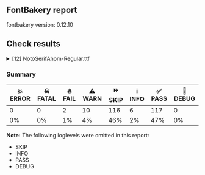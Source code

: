 ## FontBakery report

fontbakery version: 0.12.10





## Check results



<details><summary>[12] NotoSerifAhom-Regular.ttf</summary>
<div>
<details>
    <summary>🔥 <b>FAIL</b> Check for presence of an ARTICLE.en_us.html file <a href="https://fontbakery.readthedocs.io/en/stable/fontbakery/checks/googlefonts.description.html#"></a></summary>
    <div>







* 🔥 **FAIL** <p>This is a Noto font but it lacks an ARTICLE.en_us.html file.</p>
 [code: missing-article]



* 🔥 **FAIL** <p>This is a Noto font but it lacks a DESCRIPTION.en_us.html file.</p>
 [code: missing-description]



</div>
</details>

<details>
    <summary>🔥 <b>FAIL</b> Check that texts shape as per expectation <a href="https://fontbakery.readthedocs.io/en/stable/fontbakery/checks/shaping.html#"></a></summary>
    <div>







* 🔥 **FAIL** <p>qa/shaping_tests/ahom.json: Expected and actual shaping not matching</p>
<ul>
<li>
<p>Shaping did not match: 𑜃𑜢𑜤 (notofonts/noto-fonts#1372)</p>
<pre><code>Expected: na_ahom=0+879|iSign_ahom=0@-231,0+0|uSign_ahom=0@-234,0+0
Got     : na_ahom=0+879|iSign_ahom=0@-431,200+0|uSign_ahom=0@-234,0+0
                                      ^
</code></pre>
<p>Got: <svg style="height:100px;margin:10px;" xmlns="http://www.w3.org/2000/svg" viewBox="0 -675 879 1843" transform="matrix(1 0 0 -1 0 0)"> <defs> <path id="g9" d="M481.0,-24.0Q462.0,-24.0 450.0,-18.0Q438.0,-12.0 438.0,1.0L438.0,156.0L261.0,44.0Q247.0,35.0 225.0,22.5Q203.0,10.0 182.0,0.0Q161.0,-10.0 148.0,-10.0Q132.0,-10.0 126.0,-2.0Q120.0,6.0 120.0,19.0L120.0,525.0Q120.0,539.0 135.0,544.5Q150.0,550.0 166.0,550.0Q184.0,550.0 197.0,544.0Q210.0,538.0 210.0,525.0L210.0,425.0Q248.0,457.0 293.5,488.0Q339.0,519.0 382.0,539.5Q425.0,560.0 456.0,560.0Q503.0,560.0 525.5,537.0Q548.0,514.0 548.0,476.0Q548.0,435.0 530.5,417.0Q513.0,399.0 487.0,399.0Q462.0,399.0 450.5,411.0Q439.0,423.0 435.0,436.0Q431.0,450.0 424.0,460.5Q417.0,471.0 392.0,471.0Q375.0,471.0 342.5,454.5Q310.0,438.0 274.5,413.0Q239.0,388.0 210.0,362.0L210.0,81.0L424.0,214.0Q444.0,227.0 464.5,237.5Q485.0,248.0 498.0,248.0Q513.0,248.0 520.5,236.5Q528.0,225.0 528.0,213.0L528.0,1.0Q528.0,-12.0 515.5,-18.0Q503.0,-24.0 481.0,-24.0Z"/> <path id="g43" d="M33.0,490.0Q-24.0,490.0 -62.0,541.0Q-100.0,592.0 -100.0,701.0Q-100.0,741.0 -86.5,787.0Q-73.0,833.0 -47.5,874.5Q-22.0,916.0 14.5,942.0Q51.0,968.0 98.0,968.0Q142.0,968.0 171.5,941.5Q201.0,915.0 216.0,870.0Q231.0,825.0 231.0,770.0Q231.0,685.0 201.5,622.0Q172.0,559.0 126.5,524.5Q81.0,490.0 33.0,490.0ZM53.0,554.0Q94.0,554.0 114.5,584.5Q135.0,615.0 142.0,664.5Q149.0,714.0 149.0,772.0Q149.0,806.0 144.0,836.0Q139.0,866.0 124.5,885.0Q110.0,904.0 83.0,904.0Q56.0,904.0 33.0,886.0Q10.0,868.0 -4.0,821.5Q-18.0,775.0 -18.0,691.0Q-18.0,628.0 0.5,591.0Q19.0,554.0 53.0,554.0Z"/> <path id="g45" d="M-7.0,-330.0Q-41.0,-330.0 -77.0,-322.0Q-113.0,-314.0 -143.0,-292.5Q-173.0,-271.0 -191.5,-232.5Q-210.0,-194.0 -210.0,-134.0L-210.0,-95.0Q-210.0,-82.0 -196.0,-76.0Q-182.0,-70.0 -165.0,-70.0Q-148.0,-70.0 -134.0,-76.0Q-120.0,-82.0 -120.0,-95.0L-120.0,-130.0Q-120.0,-185.0 -107.0,-215.0Q-94.0,-245.0 -70.5,-256.5Q-47.0,-268.0 -16.0,-268.0Q17.0,-268.0 43.0,-263.0Q69.0,-258.0 97.0,-245.0Q103.0,-242.0 111.0,-242.0Q124.0,-242.0 132.0,-248.0Q140.0,-254.0 140.0,-265.0Q140.0,-280.0 124.5,-292.0Q109.0,-304.0 85.0,-312.5Q61.0,-321.0 36.0,-325.5Q11.0,-330.0 -7.0,-330.0Z"/> </defs> <g transform="translate(0,0)"> <use href="#g9"/> </g> <g transform="translate(448,200)"> <use href="#g43"/> </g> <g transform="translate(645,0)"> <use href="#g45"/> </g> </svg>  Expected: <svg style="height:100px;margin:10px;" xmlns="http://www.w3.org/2000/svg" viewBox="0 -675 879 1655" transform="matrix(1 0 0 -1 0 0)"> <defs> <path id="g9" d="M481.0,-24.0Q462.0,-24.0 450.0,-18.0Q438.0,-12.0 438.0,1.0L438.0,156.0L261.0,44.0Q247.0,35.0 225.0,22.5Q203.0,10.0 182.0,0.0Q161.0,-10.0 148.0,-10.0Q132.0,-10.0 126.0,-2.0Q120.0,6.0 120.0,19.0L120.0,525.0Q120.0,539.0 135.0,544.5Q150.0,550.0 166.0,550.0Q184.0,550.0 197.0,544.0Q210.0,538.0 210.0,525.0L210.0,425.0Q248.0,457.0 293.5,488.0Q339.0,519.0 382.0,539.5Q425.0,560.0 456.0,560.0Q503.0,560.0 525.5,537.0Q548.0,514.0 548.0,476.0Q548.0,435.0 530.5,417.0Q513.0,399.0 487.0,399.0Q462.0,399.0 450.5,411.0Q439.0,423.0 435.0,436.0Q431.0,450.0 424.0,460.5Q417.0,471.0 392.0,471.0Q375.0,471.0 342.5,454.5Q310.0,438.0 274.5,413.0Q239.0,388.0 210.0,362.0L210.0,81.0L424.0,214.0Q444.0,227.0 464.5,237.5Q485.0,248.0 498.0,248.0Q513.0,248.0 520.5,236.5Q528.0,225.0 528.0,213.0L528.0,1.0Q528.0,-12.0 515.5,-18.0Q503.0,-24.0 481.0,-24.0Z"/> <path id="g43" d="M33.0,490.0Q-24.0,490.0 -62.0,541.0Q-100.0,592.0 -100.0,701.0Q-100.0,741.0 -86.5,787.0Q-73.0,833.0 -47.5,874.5Q-22.0,916.0 14.5,942.0Q51.0,968.0 98.0,968.0Q142.0,968.0 171.5,941.5Q201.0,915.0 216.0,870.0Q231.0,825.0 231.0,770.0Q231.0,685.0 201.5,622.0Q172.0,559.0 126.5,524.5Q81.0,490.0 33.0,490.0ZM53.0,554.0Q94.0,554.0 114.5,584.5Q135.0,615.0 142.0,664.5Q149.0,714.0 149.0,772.0Q149.0,806.0 144.0,836.0Q139.0,866.0 124.5,885.0Q110.0,904.0 83.0,904.0Q56.0,904.0 33.0,886.0Q10.0,868.0 -4.0,821.5Q-18.0,775.0 -18.0,691.0Q-18.0,628.0 0.5,591.0Q19.0,554.0 53.0,554.0Z"/> <path id="g45" d="M-7.0,-330.0Q-41.0,-330.0 -77.0,-322.0Q-113.0,-314.0 -143.0,-292.5Q-173.0,-271.0 -191.5,-232.5Q-210.0,-194.0 -210.0,-134.0L-210.0,-95.0Q-210.0,-82.0 -196.0,-76.0Q-182.0,-70.0 -165.0,-70.0Q-148.0,-70.0 -134.0,-76.0Q-120.0,-82.0 -120.0,-95.0L-120.0,-130.0Q-120.0,-185.0 -107.0,-215.0Q-94.0,-245.0 -70.5,-256.5Q-47.0,-268.0 -16.0,-268.0Q17.0,-268.0 43.0,-263.0Q69.0,-258.0 97.0,-245.0Q103.0,-242.0 111.0,-242.0Q124.0,-242.0 132.0,-248.0Q140.0,-254.0 140.0,-265.0Q140.0,-280.0 124.5,-292.0Q109.0,-304.0 85.0,-312.5Q61.0,-321.0 36.0,-325.5Q11.0,-330.0 -7.0,-330.0Z"/> </defs> <g transform="translate(0,0)"> <use href="#g9"/> </g> <g transform="translate(648,0)"> <use href="#g43"/> </g> <g transform="translate(645,0)"> <use href="#g45"/> </g> </svg></p>
</li>
<li>
<p>Shaping did not match: 𑜃𑜡 𑜃𑜝𑜡 (#1)</p>
<pre><code>Expected: na_ahom=0+718|aaSign_ahom=0+264|space=2+220|na_ahom=3+718|medialLa_ahom.sm=3@-38,0+0|aaSign_ahom=3+264
Got     : na_ahom=0+788|aaSign_ahom=0+264|space=2+220|na_ahom=3+788|medialLa_ahom.sm=3@-108,0+0|aaSign_ahom=3+264
                     ^                                           ^                      ^
</code></pre>
<p>Got: <svg style="height:100px;margin:10px;" xmlns="http://www.w3.org/2000/svg" viewBox="0 -675 2474 1655" transform="matrix(1 0 0 -1 0 0)"> <defs> <path id="g9" d="M481.0,-24.0Q462.0,-24.0 450.0,-18.0Q438.0,-12.0 438.0,1.0L438.0,156.0L261.0,44.0Q247.0,35.0 225.0,22.5Q203.0,10.0 182.0,0.0Q161.0,-10.0 148.0,-10.0Q132.0,-10.0 126.0,-2.0Q120.0,6.0 120.0,19.0L120.0,525.0Q120.0,539.0 135.0,544.5Q150.0,550.0 166.0,550.0Q184.0,550.0 197.0,544.0Q210.0,538.0 210.0,525.0L210.0,425.0Q248.0,457.0 293.5,488.0Q339.0,519.0 382.0,539.5Q425.0,560.0 456.0,560.0Q503.0,560.0 525.5,537.0Q548.0,514.0 548.0,476.0Q548.0,435.0 530.5,417.0Q513.0,399.0 487.0,399.0Q462.0,399.0 450.5,411.0Q439.0,423.0 435.0,436.0Q431.0,450.0 424.0,460.5Q417.0,471.0 392.0,471.0Q375.0,471.0 342.5,454.5Q310.0,438.0 274.5,413.0Q239.0,388.0 210.0,362.0L210.0,81.0L424.0,214.0Q444.0,227.0 464.5,237.5Q485.0,248.0 498.0,248.0Q513.0,248.0 520.5,236.5Q528.0,225.0 528.0,213.0L528.0,1.0Q528.0,-12.0 515.5,-18.0Q503.0,-24.0 481.0,-24.0Z"/> <path id="g42" d="M267.0,-240.0Q167.0,-240.0 115.5,-187.0Q64.0,-134.0 64.0,-34.0L64.0,349.0Q64.0,404.0 54.0,431.0Q44.0,458.0 23.0,467.5Q2.0,477.0 -32.0,477.0Q-50.0,477.0 -65.0,485.5Q-80.0,494.0 -80.0,514.0Q-80.0,560.0 -29.0,560.0Q57.0,560.0 105.5,514.0Q154.0,468.0 154.0,370.0L154.0,-30.0Q154.0,-113.0 183.0,-145.5Q212.0,-178.0 258.0,-178.0Q291.0,-178.0 317.0,-173.0Q343.0,-168.0 371.0,-155.0Q377.0,-152.0 385.0,-152.0Q398.0,-152.0 406.0,-158.0Q414.0,-164.0 414.0,-175.0Q414.0,-190.0 398.5,-202.0Q383.0,-214.0 359.0,-222.5Q335.0,-231.0 310.0,-235.5Q285.0,-240.0 267.0,-240.0Z"/> <path id="g3" d=""/> <path id="g36" d="M-381.0,-303.0Q-449.0,-303.0 -499.0,-282.0Q-549.0,-261.0 -582.0,-230.5Q-615.0,-200.0 -631.0,-172.0Q-647.0,-144.0 -647.0,-129.0Q-647.0,-117.0 -641.0,-106.5Q-635.0,-96.0 -616.0,-96.0Q-603.0,-96.0 -594.5,-105.0Q-586.0,-114.0 -579.0,-125.0Q-565.0,-145.0 -543.0,-168.5Q-521.0,-192.0 -483.0,-209.0Q-445.0,-226.0 -383.0,-226.0Q-349.0,-226.0 -313.5,-215.5Q-278.0,-205.0 -249.0,-177.0Q-220.0,-149.0 -207.0,-98.0Q-203.0,-84.0 -189.5,-77.0Q-176.0,-70.0 -162.0,-70.0Q-144.0,-70.0 -133.0,-77.0Q-122.0,-84.0 -122.0,-98.0Q-122.0,-112.0 -130.0,-139.5Q-138.0,-167.0 -152.0,-187.0Q-192.0,-248.0 -252.5,-275.5Q-313.0,-303.0 -381.0,-303.0Z"/> </defs> <g transform="translate(0,0)"> <use href="#g9"/> </g> <g transform="translate(788,0)"> <use href="#g42"/> </g> <g transform="translate(1052,0)"> <use href="#g3"/> </g> <g transform="translate(1272,0)"> <use href="#g9"/> </g> <g transform="translate(1952,0)"> <use href="#g36"/> </g> <g transform="translate(2060,0)"> <use href="#g42"/> </g> </svg>  Expected: <svg style="height:100px;margin:10px;" xmlns="http://www.w3.org/2000/svg" viewBox="0 -675 2334 1655" transform="matrix(1 0 0 -1 0 0)"> <defs> <path id="g9" d="M481.0,-24.0Q462.0,-24.0 450.0,-18.0Q438.0,-12.0 438.0,1.0L438.0,156.0L261.0,44.0Q247.0,35.0 225.0,22.5Q203.0,10.0 182.0,0.0Q161.0,-10.0 148.0,-10.0Q132.0,-10.0 126.0,-2.0Q120.0,6.0 120.0,19.0L120.0,525.0Q120.0,539.0 135.0,544.5Q150.0,550.0 166.0,550.0Q184.0,550.0 197.0,544.0Q210.0,538.0 210.0,525.0L210.0,425.0Q248.0,457.0 293.5,488.0Q339.0,519.0 382.0,539.5Q425.0,560.0 456.0,560.0Q503.0,560.0 525.5,537.0Q548.0,514.0 548.0,476.0Q548.0,435.0 530.5,417.0Q513.0,399.0 487.0,399.0Q462.0,399.0 450.5,411.0Q439.0,423.0 435.0,436.0Q431.0,450.0 424.0,460.5Q417.0,471.0 392.0,471.0Q375.0,471.0 342.5,454.5Q310.0,438.0 274.5,413.0Q239.0,388.0 210.0,362.0L210.0,81.0L424.0,214.0Q444.0,227.0 464.5,237.5Q485.0,248.0 498.0,248.0Q513.0,248.0 520.5,236.5Q528.0,225.0 528.0,213.0L528.0,1.0Q528.0,-12.0 515.5,-18.0Q503.0,-24.0 481.0,-24.0Z"/> <path id="g42" d="M267.0,-240.0Q167.0,-240.0 115.5,-187.0Q64.0,-134.0 64.0,-34.0L64.0,349.0Q64.0,404.0 54.0,431.0Q44.0,458.0 23.0,467.5Q2.0,477.0 -32.0,477.0Q-50.0,477.0 -65.0,485.5Q-80.0,494.0 -80.0,514.0Q-80.0,560.0 -29.0,560.0Q57.0,560.0 105.5,514.0Q154.0,468.0 154.0,370.0L154.0,-30.0Q154.0,-113.0 183.0,-145.5Q212.0,-178.0 258.0,-178.0Q291.0,-178.0 317.0,-173.0Q343.0,-168.0 371.0,-155.0Q377.0,-152.0 385.0,-152.0Q398.0,-152.0 406.0,-158.0Q414.0,-164.0 414.0,-175.0Q414.0,-190.0 398.5,-202.0Q383.0,-214.0 359.0,-222.5Q335.0,-231.0 310.0,-235.5Q285.0,-240.0 267.0,-240.0Z"/> <path id="g3" d=""/> <path id="g36" d="M-381.0,-303.0Q-449.0,-303.0 -499.0,-282.0Q-549.0,-261.0 -582.0,-230.5Q-615.0,-200.0 -631.0,-172.0Q-647.0,-144.0 -647.0,-129.0Q-647.0,-117.0 -641.0,-106.5Q-635.0,-96.0 -616.0,-96.0Q-603.0,-96.0 -594.5,-105.0Q-586.0,-114.0 -579.0,-125.0Q-565.0,-145.0 -543.0,-168.5Q-521.0,-192.0 -483.0,-209.0Q-445.0,-226.0 -383.0,-226.0Q-349.0,-226.0 -313.5,-215.5Q-278.0,-205.0 -249.0,-177.0Q-220.0,-149.0 -207.0,-98.0Q-203.0,-84.0 -189.5,-77.0Q-176.0,-70.0 -162.0,-70.0Q-144.0,-70.0 -133.0,-77.0Q-122.0,-84.0 -122.0,-98.0Q-122.0,-112.0 -130.0,-139.5Q-138.0,-167.0 -152.0,-187.0Q-192.0,-248.0 -252.5,-275.5Q-313.0,-303.0 -381.0,-303.0Z"/> </defs> <g transform="translate(0,0)"> <use href="#g9"/> </g> <g transform="translate(718,0)"> <use href="#g42"/> </g> <g transform="translate(982,0)"> <use href="#g3"/> </g> <g transform="translate(1202,0)"> <use href="#g9"/> </g> <g transform="translate(1882,0)"> <use href="#g36"/> </g> <g transform="translate(1920,0)"> <use href="#g42"/> </g> </svg></p>
</li>
<li>
<p>Shaping did not match: 𑜅𑜞𑜊 𑜅𑜦𑜊 𑜅𑜝𑜊 𑜀𑜝 (#3)</p>
<pre><code>Expected: t_ja_ahom=0+992|medialRa_ahom.sm=0@-280,0+0|space=3+220|eSign_ahom=4+570|t_ja_ahom=4+1142|space=7+220|t_ja_ahom=8+1142|medialLa_ahom.sm=8@-167,0+0|space=11+220|ka_ahom=12+944|medialLa_ahom=12@16,0+0
Got     : t_ja_ahom=0+1142|medialRa_ahom.sm=0@-430,0+0|space=3+220|eSign_ahom=4+570|t_ja_ahom=4+1142|space=7+220|t_ja_ahom=8+1142|medialLa_ahom.sm=8@-167,0+0|space=11+220|ka_ahom=12+944|medialLa_ahom=12@16,0+0
                      ^^                      ^^
</code></pre>
<p>Got: <svg style="height:100px;margin:10px;" xmlns="http://www.w3.org/2000/svg" viewBox="-178 -675 5794 1655" transform="matrix(1 0 0 -1 0 0)"> <defs> <path id="g71" d="M213.0,-14.0Q173.0,-14.0 138.0,3.5Q103.0,21.0 81.5,61.0Q60.0,101.0 60.0,169.0Q60.0,242.0 83.0,312.0Q106.0,382.0 144.0,438.0Q182.0,494.0 227.0,527.0Q272.0,560.0 315.0,560.0Q375.0,560.0 410.0,527.5Q445.0,495.0 461.0,439.0Q477.0,383.0 479.0,313.0L484.0,180.0L556.0,428.0Q576.0,499.0 593.0,529.5Q610.0,560.0 629.0,560.0Q644.0,560.0 657.5,551.5Q671.0,543.0 682.5,516.5Q694.0,490.0 704.0,435.0L750.0,177.0Q763.0,104.0 779.0,76.0Q795.0,48.0 830.0,48.0Q872.0,48.0 907.0,86.0Q942.0,124.0 962.5,187.0Q983.0,250.0 983.0,324.0Q983.0,361.0 972.0,381.5Q961.0,402.0 943.5,413.0Q926.0,424.0 908.0,431.0Q878.0,444.0 864.5,464.0Q851.0,484.0 851.0,503.0Q851.0,528.0 867.5,544.0Q884.0,560.0 911.0,560.0Q947.0,560.0 981.5,539.0Q1016.0,518.0 1039.0,471.0Q1062.0,424.0 1062.0,345.0Q1062.0,269.0 1041.0,204.0Q1020.0,139.0 984.0,90.0Q948.0,41.0 903.5,13.5Q859.0,-14.0 812.0,-14.0Q757.0,-14.0 725.0,14.0Q693.0,42.0 677.5,87.0Q662.0,132.0 653.0,183.0L633.0,302.0Q628.0,334.0 623.5,354.0Q619.0,374.0 611.0,374.0Q605.0,374.0 596.0,349.5Q587.0,325.0 576.0,286.0Q565.0,247.0 554.0,205.0L514.0,54.0Q507.0,29.0 494.0,19.5Q481.0,10.0 471.0,10.0Q461.0,10.0 451.5,12.5Q442.0,15.0 434.5,27.0Q427.0,39.0 423.0,66.0L409.0,180.0Q396.0,130.0 371.0,85.5Q346.0,41.0 307.5,13.5Q269.0,-14.0 213.0,-14.0ZM234.0,68.0Q249.0,68.0 270.5,77.5Q292.0,87.0 315.0,113.5Q338.0,140.0 358.5,189.0Q379.0,238.0 393.0,317.0L393.0,347.0Q393.0,424.0 369.0,453.5Q345.0,483.0 309.0,483.0Q275.0,483.0 239.0,450.0Q203.0,417.0 178.5,353.0Q154.0,289.0 154.0,196.0Q154.0,142.0 172.5,105.0Q191.0,68.0 234.0,68.0Z"/> <path id="g38" d="M-455.0,-303.0Q-546.0,-303.0 -616.5,-272.0Q-687.0,-241.0 -738.5,-186.5Q-790.0,-132.0 -823.5,-61.5Q-857.0,9.0 -873.5,88.5Q-890.0,168.0 -890.0,249.0Q-890.0,363.0 -853.0,462.5Q-816.0,562.0 -750.0,638.0Q-684.0,714.0 -595.0,757.0Q-506.0,800.0 -402.0,800.0Q-315.0,800.0 -251.0,786.0Q-187.0,772.0 -144.0,752.0Q-122.0,742.0 -122.0,720.0Q-122.0,707.0 -130.5,700.0Q-139.0,693.0 -151.0,693.0Q-166.0,693.0 -184.0,700.0Q-209.0,709.0 -262.0,721.0Q-315.0,733.0 -410.0,733.0Q-488.0,733.0 -558.0,704.0Q-628.0,675.0 -681.5,615.5Q-735.0,556.0 -765.5,465.0Q-796.0,374.0 -796.0,251.0Q-796.0,184.0 -785.5,116.0Q-775.0,48.0 -752.0,-13.5Q-729.0,-75.0 -690.0,-123.0Q-651.0,-171.0 -593.5,-198.5Q-536.0,-226.0 -458.0,-226.0Q-419.0,-226.0 -374.0,-214.0Q-329.0,-202.0 -289.5,-173.5Q-250.0,-145.0 -228.0,-96.0Q-216.0,-70.0 -181.0,-70.0Q-137.0,-70.0 -137.0,-95.0Q-137.0,-116.0 -153.5,-144.0Q-170.0,-172.0 -190.0,-194.0Q-222.0,-228.0 -268.5,-252.5Q-315.0,-277.0 -364.0,-290.0Q-413.0,-303.0 -455.0,-303.0Z"/> <path id="g3" d=""/> <path id="g47" d="M295.0,-14.0Q280.0,-14.0 268.0,-6.5Q256.0,1.0 256.0,20.0Q256.0,31.0 260.0,40.0L361.0,316.0Q337.0,413.0 290.5,453.0Q244.0,493.0 188.0,493.0Q142.0,493.0 119.5,477.0Q97.0,461.0 97.0,447.0Q97.0,437.0 103.0,432.5Q109.0,428.0 118.0,425.0Q144.0,417.0 158.5,404.0Q173.0,391.0 173.0,366.0Q173.0,341.0 157.5,324.0Q142.0,307.0 110.0,307.0Q71.0,307.0 45.5,334.0Q20.0,361.0 20.0,409.0Q20.0,449.0 39.5,483.0Q59.0,517.0 97.5,538.5Q136.0,560.0 193.0,560.0Q264.0,560.0 317.5,521.5Q371.0,483.0 399.0,423.0L571.0,897.0Q579.0,918.0 589.0,926.0Q599.0,934.0 613.0,934.0Q628.0,934.0 639.0,925.0Q650.0,916.0 650.0,900.0Q650.0,890.0 646.0,877.5Q642.0,865.0 640.0,861.0L335.0,23.0Q328.0,2.0 318.5,-6.0Q309.0,-14.0 295.0,-14.0Z"/> <path id="g36" d="M-381.0,-303.0Q-449.0,-303.0 -499.0,-282.0Q-549.0,-261.0 -582.0,-230.5Q-615.0,-200.0 -631.0,-172.0Q-647.0,-144.0 -647.0,-129.0Q-647.0,-117.0 -641.0,-106.5Q-635.0,-96.0 -616.0,-96.0Q-603.0,-96.0 -594.5,-105.0Q-586.0,-114.0 -579.0,-125.0Q-565.0,-145.0 -543.0,-168.5Q-521.0,-192.0 -483.0,-209.0Q-445.0,-226.0 -383.0,-226.0Q-349.0,-226.0 -313.5,-215.5Q-278.0,-205.0 -249.0,-177.0Q-220.0,-149.0 -207.0,-98.0Q-203.0,-84.0 -189.5,-77.0Q-176.0,-70.0 -162.0,-70.0Q-144.0,-70.0 -133.0,-77.0Q-122.0,-84.0 -122.0,-98.0Q-122.0,-112.0 -130.0,-139.5Q-138.0,-167.0 -152.0,-187.0Q-192.0,-248.0 -252.5,-275.5Q-313.0,-303.0 -381.0,-303.0Z"/> <path id="g6" d="M180.0,-10.0Q164.0,-10.0 149.0,-4.0Q134.0,2.0 134.0,15.0L134.0,336.0Q134.0,392.0 106.5,426.0Q79.0,460.0 36.0,477.0Q20.0,483.0 20.0,499.0Q20.0,511.0 27.0,525.5Q34.0,540.0 45.0,550.0Q56.0,560.0 66.0,560.0Q96.0,560.0 124.5,540.0Q153.0,520.0 175.0,489.5Q197.0,459.0 206.0,427.0Q231.0,456.0 265.5,487.0Q300.0,518.0 338.0,539.0Q376.0,560.0 410.0,560.0Q436.0,560.0 458.5,550.5Q481.0,541.0 497.0,515.5Q513.0,490.0 520.0,442.0Q545.0,470.0 577.5,497.0Q610.0,524.0 644.5,542.0Q679.0,560.0 710.0,560.0Q741.0,560.0 767.0,546.0Q793.0,532.0 808.5,492.5Q824.0,453.0 824.0,377.0L824.0,15.0Q824.0,2.0 810.5,-4.0Q797.0,-10.0 781.0,-10.0Q763.0,-10.0 748.5,-4.0Q734.0,2.0 734.0,15.0L734.0,353.0Q734.0,424.0 720.0,451.0Q706.0,478.0 673.0,478.0Q655.0,478.0 629.5,462.0Q604.0,446.0 576.5,420.0Q549.0,394.0 524.0,362.0L524.0,15.0Q524.0,2.0 510.0,-4.0Q496.0,-10.0 479.0,-10.0Q462.0,-10.0 448.0,-4.0Q434.0,2.0 434.0,15.0L434.0,353.0Q434.0,424.0 420.0,451.0Q406.0,478.0 373.0,478.0Q355.0,478.0 329.0,462.0Q303.0,446.0 275.5,420.0Q248.0,394.0 223.0,362.0Q224.0,359.0 224.0,354.0L224.0,15.0Q224.0,2.0 211.0,-4.0Q198.0,-10.0 180.0,-10.0Z"/> <path id="g35" d="M-488.0,-303.0Q-567.0,-303.0 -631.5,-283.0Q-696.0,-263.0 -743.0,-233.5Q-790.0,-204.0 -815.5,-175.5Q-841.0,-147.0 -841.0,-129.0Q-841.0,-117.0 -835.0,-106.5Q-829.0,-96.0 -810.0,-96.0Q-805.0,-96.0 -797.0,-100.5Q-789.0,-105.0 -785.0,-109.0Q-758.0,-134.0 -717.5,-161.5Q-677.0,-189.0 -620.5,-207.5Q-564.0,-226.0 -488.0,-226.0Q-432.0,-226.0 -378.5,-212.0Q-325.0,-198.0 -284.0,-168.5Q-243.0,-139.0 -227.0,-93.0Q-222.0,-80.0 -207.5,-75.0Q-193.0,-70.0 -177.0,-70.0Q-160.0,-70.0 -148.5,-77.0Q-137.0,-84.0 -137.0,-95.0Q-138.0,-117.0 -147.0,-135.5Q-156.0,-154.0 -169.0,-171.0Q-202.0,-215.0 -252.5,-244.5Q-303.0,-274.0 -363.5,-288.5Q-424.0,-303.0 -488.0,-303.0Z"/> </defs> <g transform="translate(0,0)"> <use href="#g71"/> </g> <g transform="translate(712,0)"> <use href="#g38"/> </g> <g transform="translate(1142,0)"> <use href="#g3"/> </g> <g transform="translate(1362,0)"> <use href="#g47"/> </g> <g transform="translate(1932,0)"> <use href="#g71"/> </g> <g transform="translate(3074,0)"> <use href="#g3"/> </g> <g transform="translate(3294,0)"> <use href="#g71"/> </g> <g transform="translate(4269,0)"> <use href="#g36"/> </g> <g transform="translate(4436,0)"> <use href="#g3"/> </g> <g transform="translate(4656,0)"> <use href="#g6"/> </g> <g transform="translate(5616,0)"> <use href="#g35"/> </g> </svg>  Expected: <svg style="height:100px;margin:10px;" xmlns="http://www.w3.org/2000/svg" viewBox="-178 -675 5644 1655" transform="matrix(1 0 0 -1 0 0)"> <defs> <path id="g71" d="M213.0,-14.0Q173.0,-14.0 138.0,3.5Q103.0,21.0 81.5,61.0Q60.0,101.0 60.0,169.0Q60.0,242.0 83.0,312.0Q106.0,382.0 144.0,438.0Q182.0,494.0 227.0,527.0Q272.0,560.0 315.0,560.0Q375.0,560.0 410.0,527.5Q445.0,495.0 461.0,439.0Q477.0,383.0 479.0,313.0L484.0,180.0L556.0,428.0Q576.0,499.0 593.0,529.5Q610.0,560.0 629.0,560.0Q644.0,560.0 657.5,551.5Q671.0,543.0 682.5,516.5Q694.0,490.0 704.0,435.0L750.0,177.0Q763.0,104.0 779.0,76.0Q795.0,48.0 830.0,48.0Q872.0,48.0 907.0,86.0Q942.0,124.0 962.5,187.0Q983.0,250.0 983.0,324.0Q983.0,361.0 972.0,381.5Q961.0,402.0 943.5,413.0Q926.0,424.0 908.0,431.0Q878.0,444.0 864.5,464.0Q851.0,484.0 851.0,503.0Q851.0,528.0 867.5,544.0Q884.0,560.0 911.0,560.0Q947.0,560.0 981.5,539.0Q1016.0,518.0 1039.0,471.0Q1062.0,424.0 1062.0,345.0Q1062.0,269.0 1041.0,204.0Q1020.0,139.0 984.0,90.0Q948.0,41.0 903.5,13.5Q859.0,-14.0 812.0,-14.0Q757.0,-14.0 725.0,14.0Q693.0,42.0 677.5,87.0Q662.0,132.0 653.0,183.0L633.0,302.0Q628.0,334.0 623.5,354.0Q619.0,374.0 611.0,374.0Q605.0,374.0 596.0,349.5Q587.0,325.0 576.0,286.0Q565.0,247.0 554.0,205.0L514.0,54.0Q507.0,29.0 494.0,19.5Q481.0,10.0 471.0,10.0Q461.0,10.0 451.5,12.5Q442.0,15.0 434.5,27.0Q427.0,39.0 423.0,66.0L409.0,180.0Q396.0,130.0 371.0,85.5Q346.0,41.0 307.5,13.5Q269.0,-14.0 213.0,-14.0ZM234.0,68.0Q249.0,68.0 270.5,77.5Q292.0,87.0 315.0,113.5Q338.0,140.0 358.5,189.0Q379.0,238.0 393.0,317.0L393.0,347.0Q393.0,424.0 369.0,453.5Q345.0,483.0 309.0,483.0Q275.0,483.0 239.0,450.0Q203.0,417.0 178.5,353.0Q154.0,289.0 154.0,196.0Q154.0,142.0 172.5,105.0Q191.0,68.0 234.0,68.0Z"/> <path id="g38" d="M-455.0,-303.0Q-546.0,-303.0 -616.5,-272.0Q-687.0,-241.0 -738.5,-186.5Q-790.0,-132.0 -823.5,-61.5Q-857.0,9.0 -873.5,88.5Q-890.0,168.0 -890.0,249.0Q-890.0,363.0 -853.0,462.5Q-816.0,562.0 -750.0,638.0Q-684.0,714.0 -595.0,757.0Q-506.0,800.0 -402.0,800.0Q-315.0,800.0 -251.0,786.0Q-187.0,772.0 -144.0,752.0Q-122.0,742.0 -122.0,720.0Q-122.0,707.0 -130.5,700.0Q-139.0,693.0 -151.0,693.0Q-166.0,693.0 -184.0,700.0Q-209.0,709.0 -262.0,721.0Q-315.0,733.0 -410.0,733.0Q-488.0,733.0 -558.0,704.0Q-628.0,675.0 -681.5,615.5Q-735.0,556.0 -765.5,465.0Q-796.0,374.0 -796.0,251.0Q-796.0,184.0 -785.5,116.0Q-775.0,48.0 -752.0,-13.5Q-729.0,-75.0 -690.0,-123.0Q-651.0,-171.0 -593.5,-198.5Q-536.0,-226.0 -458.0,-226.0Q-419.0,-226.0 -374.0,-214.0Q-329.0,-202.0 -289.5,-173.5Q-250.0,-145.0 -228.0,-96.0Q-216.0,-70.0 -181.0,-70.0Q-137.0,-70.0 -137.0,-95.0Q-137.0,-116.0 -153.5,-144.0Q-170.0,-172.0 -190.0,-194.0Q-222.0,-228.0 -268.5,-252.5Q-315.0,-277.0 -364.0,-290.0Q-413.0,-303.0 -455.0,-303.0Z"/> <path id="g3" d=""/> <path id="g47" d="M295.0,-14.0Q280.0,-14.0 268.0,-6.5Q256.0,1.0 256.0,20.0Q256.0,31.0 260.0,40.0L361.0,316.0Q337.0,413.0 290.5,453.0Q244.0,493.0 188.0,493.0Q142.0,493.0 119.5,477.0Q97.0,461.0 97.0,447.0Q97.0,437.0 103.0,432.5Q109.0,428.0 118.0,425.0Q144.0,417.0 158.5,404.0Q173.0,391.0 173.0,366.0Q173.0,341.0 157.5,324.0Q142.0,307.0 110.0,307.0Q71.0,307.0 45.5,334.0Q20.0,361.0 20.0,409.0Q20.0,449.0 39.5,483.0Q59.0,517.0 97.5,538.5Q136.0,560.0 193.0,560.0Q264.0,560.0 317.5,521.5Q371.0,483.0 399.0,423.0L571.0,897.0Q579.0,918.0 589.0,926.0Q599.0,934.0 613.0,934.0Q628.0,934.0 639.0,925.0Q650.0,916.0 650.0,900.0Q650.0,890.0 646.0,877.5Q642.0,865.0 640.0,861.0L335.0,23.0Q328.0,2.0 318.5,-6.0Q309.0,-14.0 295.0,-14.0Z"/> <path id="g36" d="M-381.0,-303.0Q-449.0,-303.0 -499.0,-282.0Q-549.0,-261.0 -582.0,-230.5Q-615.0,-200.0 -631.0,-172.0Q-647.0,-144.0 -647.0,-129.0Q-647.0,-117.0 -641.0,-106.5Q-635.0,-96.0 -616.0,-96.0Q-603.0,-96.0 -594.5,-105.0Q-586.0,-114.0 -579.0,-125.0Q-565.0,-145.0 -543.0,-168.5Q-521.0,-192.0 -483.0,-209.0Q-445.0,-226.0 -383.0,-226.0Q-349.0,-226.0 -313.5,-215.5Q-278.0,-205.0 -249.0,-177.0Q-220.0,-149.0 -207.0,-98.0Q-203.0,-84.0 -189.5,-77.0Q-176.0,-70.0 -162.0,-70.0Q-144.0,-70.0 -133.0,-77.0Q-122.0,-84.0 -122.0,-98.0Q-122.0,-112.0 -130.0,-139.5Q-138.0,-167.0 -152.0,-187.0Q-192.0,-248.0 -252.5,-275.5Q-313.0,-303.0 -381.0,-303.0Z"/> <path id="g6" d="M180.0,-10.0Q164.0,-10.0 149.0,-4.0Q134.0,2.0 134.0,15.0L134.0,336.0Q134.0,392.0 106.5,426.0Q79.0,460.0 36.0,477.0Q20.0,483.0 20.0,499.0Q20.0,511.0 27.0,525.5Q34.0,540.0 45.0,550.0Q56.0,560.0 66.0,560.0Q96.0,560.0 124.5,540.0Q153.0,520.0 175.0,489.5Q197.0,459.0 206.0,427.0Q231.0,456.0 265.5,487.0Q300.0,518.0 338.0,539.0Q376.0,560.0 410.0,560.0Q436.0,560.0 458.5,550.5Q481.0,541.0 497.0,515.5Q513.0,490.0 520.0,442.0Q545.0,470.0 577.5,497.0Q610.0,524.0 644.5,542.0Q679.0,560.0 710.0,560.0Q741.0,560.0 767.0,546.0Q793.0,532.0 808.5,492.5Q824.0,453.0 824.0,377.0L824.0,15.0Q824.0,2.0 810.5,-4.0Q797.0,-10.0 781.0,-10.0Q763.0,-10.0 748.5,-4.0Q734.0,2.0 734.0,15.0L734.0,353.0Q734.0,424.0 720.0,451.0Q706.0,478.0 673.0,478.0Q655.0,478.0 629.5,462.0Q604.0,446.0 576.5,420.0Q549.0,394.0 524.0,362.0L524.0,15.0Q524.0,2.0 510.0,-4.0Q496.0,-10.0 479.0,-10.0Q462.0,-10.0 448.0,-4.0Q434.0,2.0 434.0,15.0L434.0,353.0Q434.0,424.0 420.0,451.0Q406.0,478.0 373.0,478.0Q355.0,478.0 329.0,462.0Q303.0,446.0 275.5,420.0Q248.0,394.0 223.0,362.0Q224.0,359.0 224.0,354.0L224.0,15.0Q224.0,2.0 211.0,-4.0Q198.0,-10.0 180.0,-10.0Z"/> <path id="g35" d="M-488.0,-303.0Q-567.0,-303.0 -631.5,-283.0Q-696.0,-263.0 -743.0,-233.5Q-790.0,-204.0 -815.5,-175.5Q-841.0,-147.0 -841.0,-129.0Q-841.0,-117.0 -835.0,-106.5Q-829.0,-96.0 -810.0,-96.0Q-805.0,-96.0 -797.0,-100.5Q-789.0,-105.0 -785.0,-109.0Q-758.0,-134.0 -717.5,-161.5Q-677.0,-189.0 -620.5,-207.5Q-564.0,-226.0 -488.0,-226.0Q-432.0,-226.0 -378.5,-212.0Q-325.0,-198.0 -284.0,-168.5Q-243.0,-139.0 -227.0,-93.0Q-222.0,-80.0 -207.5,-75.0Q-193.0,-70.0 -177.0,-70.0Q-160.0,-70.0 -148.5,-77.0Q-137.0,-84.0 -137.0,-95.0Q-138.0,-117.0 -147.0,-135.5Q-156.0,-154.0 -169.0,-171.0Q-202.0,-215.0 -252.5,-244.5Q-303.0,-274.0 -363.5,-288.5Q-424.0,-303.0 -488.0,-303.0Z"/> </defs> <g transform="translate(0,0)"> <use href="#g71"/> </g> <g transform="translate(712,0)"> <use href="#g38"/> </g> <g transform="translate(992,0)"> <use href="#g3"/> </g> <g transform="translate(1212,0)"> <use href="#g47"/> </g> <g transform="translate(1782,0)"> <use href="#g71"/> </g> <g transform="translate(2924,0)"> <use href="#g3"/> </g> <g transform="translate(3144,0)"> <use href="#g71"/> </g> <g transform="translate(4119,0)"> <use href="#g36"/> </g> <g transform="translate(4286,0)"> <use href="#g3"/> </g> <g transform="translate(4506,0)"> <use href="#g6"/> </g> <g transform="translate(5466,0)"> <use href="#g35"/> </g> </svg></p>
</li>
</ul>
 [code: shaping-regression]



</div>
</details>

<details>
    <summary>⚠️ <b>WARN</b> Check if each glyph has the recommended amount of contours. <a href="https://fontbakery.readthedocs.io/en/stable/fontbakery/checks/universal.html#"></a></summary>
    <div>







* ⚠️ **WARN** <p>This check inspects the glyph outlines and detects the total number of contours in each of them. The expected values are infered from the typical ammounts of contours observed in a large collection of reference font families. The divergences listed below may simply indicate a significantly different design on some of your glyphs. On the other hand, some of these may flag actual bugs in the font such as glyphs mapped to an incorrect codepoint. Please consider reviewing the design and codepoint assignment of these to make sure they are correct.</p>
<p>The following glyphs do not have the recommended number of contours:</p>
<pre><code>- Glyph name: aogonek	Contours detected: 3	Expected: 2

- Glyph name: Uogonek	Contours detected: 2	Expected: 1

- Glyph name: uogonek	Contours detected: 2	Expected: 1

- Glyph name: Uogonek	Contours detected: 2	Expected: 1

- Glyph name: aogonek	Contours detected: 3	Expected: 2

- Glyph name: uogonek	Contours detected: 2	Expected: 1
</code></pre>
 [code: contour-count]



</div>
</details>

<details>
    <summary>⚠️ <b>WARN</b> Check math signs have the same width. <a href="https://fontbakery.readthedocs.io/en/stable/fontbakery/checks/universal.html#"></a></summary>
    <div>







* ⚠️ **WARN** <p>The most common width is 559 among a set of 6 math glyphs.
The following math glyphs have a different width, though:</p>
<p>Width = 579:
minus</p>
 [code: width-outliers]



</div>
</details>

<details>
    <summary>⚠️ <b>WARN</b> Font has **proper** whitespace glyph names? <a href="https://fontbakery.readthedocs.io/en/stable/fontbakery/checks/universal.glyphnames.html#"></a></summary>
    <div>







* ⚠️ **WARN** <p>Glyph 0x00A0 is called &quot;nbspace&quot;: Change to &quot;uni00A0&quot;</p>
 [code: not-recommended-00a0]



</div>
</details>

<details>
    <summary>⚠️ <b>WARN</b> Validate size, and resolution of article images, and ensure article page has minimum length and includes visual assets. <a href="https://fontbakery.readthedocs.io/en/stable/fontbakery/checks/googlefonts.article.html#"></a></summary>
    <div>







* ⚠️ **WARN** <p>Family metadata at fonts/NotoSerifAhom/googlefonts/ttf does not have an article.</p>
 [code: lacks-article]



</div>
</details>

<details>
    <summary>⚠️ <b>WARN</b> Check for codepoints not covered by METADATA subsets. <a href="https://fontbakery.readthedocs.io/en/stable/fontbakery/checks/googlefonts.subsets.html#"></a></summary>
    <div>







* ⚠️ **WARN** <p>The following codepoints supported by the font are not covered by
any subsets defined in the font's metadata file, and will never
be served. You can solve this by either manually adding additional
subset declarations to METADATA.pb, or by editing the glyphset
definitions.</p>
<ul>
<li>U+02D8 BREVE: try adding one of: yi, canadian-aboriginal</li>
<li>U+02D9 DOT ABOVE: try adding one of: yi, canadian-aboriginal</li>
<li>U+02DB OGONEK: try adding one of: yi, canadian-aboriginal</li>
<li>U+0302 COMBINING CIRCUMFLEX ACCENT: try adding one of: tifinagh, cherokee, math, coptic</li>
<li>U+0306 COMBINING BREVE: try adding one of: tifinagh, old-permic</li>
<li>U+0307 COMBINING DOT ABOVE: try adding one of: tifinagh, coptic, todhri, malayalam, old-permic, math, canadian-aboriginal, duployan, hebrew, syriac, tai-le</li>
<li>U+030A COMBINING RING ABOVE: try adding one of: syriac, duployan</li>
<li>U+030B COMBINING DOUBLE ACUTE ACCENT: try adding one of: cherokee, osage</li>
<li>U+030C COMBINING CARON: try adding one of: cherokee, tai-le</li>
<li>U+0326 COMBINING COMMA BELOW: try adding math</li>
<li>U+0327 COMBINING CEDILLA: try adding math</li>
<li>U+0328 COMBINING OGONEK: not included in any glyphset definition</li>
</ul>
<p>Or you can add the above codepoints to one of the subsets supported by the font: <code>ahom</code>, <code>latin</code>, <code>latin-ext</code></p>
 [code: unreachable-subsetting]



</div>
</details>

<details>
    <summary>⚠️ <b>WARN</b> Ensure soft_dotted characters lose their dot when combined with marks that replace the dot. <a href="https://fontbakery.readthedocs.io/en/stable/fontbakery/checks/shaping.html#"></a></summary>
    <div>







* ⚠️ **WARN** <p>The dot of soft dotted characters used in orthographies <em>must</em> disappear in the following strings: į̀ į́ į̂ į̃ į̄ į̌</p>
<p>The dot of soft dotted characters <em>should</em> disappear in other cases, for example: į̆ į̇ į̈ į̊ į̋ į̦̀ į̦́ į̦̂ į̦̃ į̦̄ į̦̆ į̦̇ į̦̈ į̦̊ į̦̋ į̦̌ į̧̀ į̧́ į̧̂ į̧̃</p>
<p>Your font fully covers the following languages that require the soft-dotted feature: Dutch (Latn, 31,709,104 speakers), Lithuanian (Latn, 2,357,094 speakers).</p>
<p>Your font does <em>not</em> cover the following languages that require the soft-dotted feature: Kpelle, Guinea (Latn, 622,000 speakers), Heiltsuk (Latn, 300 speakers), Mundani (Latn, 34,000 speakers), Southern Kisi (Latn, 360,000 speakers), Cicipu (Latn, 44,000 speakers), Ekpeye (Latn, 226,000 speakers), Vute (Latn, 21,000 speakers), Koonzime (Latn, 40,000 speakers), Nateni (Latn, 100,000 speakers), Yala (Latn, 200,000 speakers), Aghem (Latn, 38,843 speakers), Igbo (Latn, 27,823,640 speakers), Dan (Latn, 1,099,244 speakers), Ngbaka (Latn, 1,020,000 speakers), Nzakara (Latn, 50,000 speakers), Fur (Latn, 1,230,163 speakers), Bete-Bendi (Latn, 100,000 speakers), Navajo (Latn, 166,319 speakers), Dii (Latn, 71,000 speakers), Bafut (Latn, 158,146 speakers), Lugbara (Latn, 2,200,000 speakers), Sar (Latn, 500,000 speakers), Ukrainian (Cyrl, 29,273,587 speakers), South Central Banda (Latn, 244,000 speakers), Ijo, Southeast (Latn, 2,471,000 speakers), Belarusian (Cyrl, 10,064,517 speakers), Basaa (Latn, 332,940 speakers), Gulay (Latn, 250,478 speakers), Zapotec (Latn, 490,000 speakers), Kaska (Latn, 125 speakers), Avokaya (Latn, 100,000 speakers), Ejagham (Latn, 120,000 speakers), Ebira (Latn, 2,200,000 speakers), Teke-Ebo (Latn, 260,000 speakers), Makaa (Latn, 221,000 speakers), Mfumte (Latn, 79,000 speakers), Mango (Latn, 77,000 speakers), Han (Latn, 6 speakers), Ma’di (Latn, 584,000 speakers), Kom (Latn, 360,685 speakers).</p>
 [code: soft-dotted]



</div>
</details>

<details>
    <summary>⚠️ <b>WARN</b> Are there any misaligned on-curve points? <a href="https://fontbakery.readthedocs.io/en/stable/fontbakery/checks/outline.html#"></a></summary>
    <div>







* ⚠️ **WARN** <p>The following glyphs have on-curve points which have potentially incorrect y coordinates:</p>
<pre><code>* na_ahom (U+11703): X=438.0,Y=1.0 (should be at baseline 0?)

* na_ahom (U+11703): X=126.0,Y=-2.0 (should be at baseline 0?)

* na_ahom (U+11703): X=528.0,Y=1.0 (should be at baseline 0?)

* ta_ahom (U+11704): X=844.0,Y=1.0 (should be at baseline 0?)

* ta_ahom (U+11704): X=776.5,Y=-2.0 (should be at baseline 0?)

* ra_ahom (U+1170D): X=703.0,Y=1.5 (should be at baseline 0?)

* sa_ahom (U+1170F): X=606.0,Y=2.0 (should be at baseline 0?)

* sa_ahom (U+1170F): X=528.5,Y=1.5 (should be at baseline 0?)

* dha_ahom (U+11714): X=446.0,Y=-1.0 (should be at baseline 0?)

* ga_ahom.alt: X=118.5,Y=-1.0 (should be at baseline 0?)

* bha_ahom (U+11718): X=373.0,Y=1.0 (should be at baseline 0?)

* bha_ahom (U+11718): X=446.0,Y=-1.0 (should be at baseline 0?)

* medialRa_ahom (U+1171E): X=-292.0,Y=678.0 (should be at cap-height 680?)

* medialRa_ahom.desc: X=-262.0,Y=679.0 (should be at cap-height 680?)

* aSign_ahom (U+11720): X=197.0,Y=681.5 (should be at cap-height 680?)

* awSign_ahom (U+11727): X=28.0,Y=681.0 (should be at cap-height 680?)

* aiSign_ahom (U+11729): X=80.0,Y=678.0 (should be at cap-height 680?)

* three_ahom (U+11733): X=606.0,Y=2.0 (should be at baseline 0?)

* three_ahom (U+11733): X=528.5,Y=1.5 (should be at baseline 0?)

* four_ahom (U+11734): X=606.0,Y=2.0 (should be at baseline 0?)

* four_ahom (U+11734): X=528.5,Y=1.5 (should be at baseline 0?)

* twenty_ahom (U+1173B): X=1053.0,Y=681.0 (should be at cap-height 680?)

* twenty_ahom (U+1173B): X=606.0,Y=2.0 (should be at baseline 0?)

* twenty_ahom (U+1173B): X=528.5,Y=1.5 (should be at baseline 0?)

* rulaiSign_ahom (U+1173E): X=605.0,Y=-1.5 (should be at baseline 0?)

* ca_ahom (U+11740): X=515.5,Y=1.5 (should be at baseline 0?)

* tta_ahom (U+11741): X=844.0,Y=1.0 (should be at baseline 0?)

* tta_ahom (U+11741): X=776.5,Y=-2.0 (should be at baseline 0?)

* ddha_ahom (U+11744): X=446.0,Y=-1.0 (should be at baseline 0?)

* nna_ahom (U+11745): X=846.0,Y=1.0 (should be at baseline 0?)

* nna_ahom (U+11745): X=756.0,Y=1.0 (should be at baseline 0?)

* nna_ahom (U+11745): X=210.0,Y=1.0 (should be at baseline 0?)

* nna_ahom (U+11745): X=120.0,Y=1.0 (should be at baseline 0?)

* G (U+0047): X=519.0,Y=1.5 (should be at baseline 0?)

* Gbreve (U+011E): X=519.0,Y=1.5 (should be at baseline 0?)

* Gcommaaccent (U+0122): X=519.0,Y=1.5 (should be at baseline 0?)

* Gdotaccent (U+0120): X=519.0,Y=1.5 (should be at baseline 0?)

* O (U+004F): X=195.5,Y=679.5 (should be at cap-height 680?)

* O (U+004F): X=542.5,Y=679.5 (should be at cap-height 680?)

* OE (U+0152): X=195.5,Y=679.5 (should be at cap-height 680?)

* Oacute (U+00D3): X=195.5,Y=679.5 (should be at cap-height 680?)

* Oacute (U+00D3): X=542.5,Y=679.5 (should be at cap-height 680?)

* Ocircumflex (U+00D4): X=195.5,Y=679.5 (should be at cap-height 680?)

* Ocircumflex (U+00D4): X=542.5,Y=679.5 (should be at cap-height 680?)

* Odieresis (U+00D6): X=195.5,Y=679.5 (should be at cap-height 680?)

* Odieresis (U+00D6): X=542.5,Y=679.5 (should be at cap-height 680?)

* Ograve (U+00D2): X=195.5,Y=679.5 (should be at cap-height 680?)

* Ograve (U+00D2): X=542.5,Y=679.5 (should be at cap-height 680?)

* Ohungarumlaut (U+0150): X=195.5,Y=679.5 (should be at cap-height 680?)

* Ohungarumlaut (U+0150): X=542.5,Y=679.5 (should be at cap-height 680?)

* Oslash (U+00D8): X=195.5,Y=679.5 (should be at cap-height 680?)

* Otilde (U+00D5): X=195.5,Y=679.5 (should be at cap-height 680?)

* Otilde (U+00D5): X=542.5,Y=679.5 (should be at cap-height 680?)

* Q (U+0051): X=195.5,Y=679.5 (should be at cap-height 680?)

* Q (U+0051): X=542.5,Y=679.5 (should be at cap-height 680?)

* Uring (U+016E): X=371.0,Y=979.0 (should be at ascender 980?)

* atilde (U+00E3): X=329.5,Y=680.5 (should be at cap-height 680?)

* comma (U+002C): X=114.0,Y=1.0 (should be at baseline 0?)

* copyright (U+00A9): X=232.0,Y=679.5 (should be at cap-height 680?)

* copyright (U+00A9): X=612.0,Y=679.5 (should be at cap-height 680?)

* dollar (U+0024): X=253.0,Y=682.0 (should be at cap-height 680?)

* g (U+0067): X=409.0,Y=548.0 (should be at x-height 550?)

* g (U+0067): X=511.5,Y=551.5 (should be at x-height 550?)

* g (U+0067): X=161.0,Y=-0.5 (should be at baseline 0?)

* gbreve (U+011F): X=161.0,Y=-0.5 (should be at baseline 0?)

* gcommaaccent (U+0123): X=161.0,Y=-0.5 (should be at baseline 0?)

* gcommaaccent (U+0123): X=321.0,Y=681.0 (should be at cap-height 680?)

* gdotaccent (U+0121): X=161.0,Y=-0.5 (should be at baseline 0?)

* germandbls (U+00DF): X=242.0,Y=680.5 (should be at cap-height 680?)

* nine (U+0039): X=139.0,Y=2.0 (should be at baseline 0?)

* ntilde (U+00F1): X=378.5,Y=680.5 (should be at cap-height 680?)

* ordfeminine (U+00AA): X=189.0,Y=682.0 (should be at cap-height 680?)

* otilde (U+00F5): X=336.5,Y=680.5 (should be at cap-height 680?)

* percent (U+0025): X=210.0,Y=682.0 (should be at cap-height 680?)

* q (U+0071): X=412.5,Y=0.5 (should be at baseline 0?)

* quotedblbase (U+201E): X=314.0,Y=1.0 (should be at baseline 0?)

* quotedblbase (U+201E): X=114.0,Y=1.0 (should be at baseline 0?)

* quotesinglbase (U+201A): X=114.0,Y=1.0 (should be at baseline 0?)

* registered (U+00AE): X=232.0,Y=679.5 (should be at cap-height 680?)

* registered (U+00AE): X=612.0,Y=679.5 (should be at cap-height 680?)

* section (U+00A7): X=101.0,Y=2.0 (should be at baseline 0?)

* semicolon (U+003B): X=132.0,Y=1.0 (should be at baseline 0?)

* sterling (U+00A3): X=77.0,Y=1.0 (should be at baseline 0?)

* t (U+0074): X=97.0,Y=551.0 (should be at x-height 550?)

* three (U+0033): X=334.5,Y=1.0 (should be at baseline 0?)

* tilde (U+02DC): X=269.5,Y=680.5 (should be at cap-height 680?)

* tildecomb (U+0303): X=-266.5,Y=680.5 (should be at cap-height 680?)

* trademark (U+2122): X=379.0,Y=681.0 (should be at cap-height 680?)

* trademark (U+2122): X=755.0,Y=681.0 (should be at cap-height 680?)

* trademark (U+2122): X=144.0,Y=682.0 (should be at cap-height 680?)

* trademark (U+2122): X=101.0,Y=682.0 (should be at cap-height 680?)

* trademark (U+2122): X=253.0,Y=682.0 (should be at cap-height 680?)

* trademark (U+2122): X=206.0,Y=682.0 (should be at cap-height 680?)

* two (U+0032): X=417.0,Y=678.5 (should be at cap-height 680?)

* zero (U+0030): X=146.0,Y=679.0 (should be at cap-height 680?)

* zero (U+0030): X=411.0,Y=679.0 (should be at cap-height 680?)

* commaaccentrotate: X=292.0,Y=681.0 (should be at cap-height 680?)
</code></pre>
 [code: found-misalignments]



</div>
</details>

<details>
    <summary>⚠️ <b>WARN</b> Do outlines contain any jaggy segments? <a href="https://fontbakery.readthedocs.io/en/stable/fontbakery/checks/outline.html#"></a></summary>
    <div>







* ⚠️ **WARN** <p>The following glyphs have jaggy segments:</p>
<pre><code>* ca_ahom (U+11740): L&lt;&lt;584.0,378.0&gt;--&lt;583.0,62.0&gt;&gt;/B&lt;&lt;583.0,62.0&gt;-&lt;591.0,116.0&gt;-&lt;605.5,183.5&gt;&gt; = 8.245653868781645
</code></pre>
 [code: found-jaggy-segments]



</div>
</details>

<details>
    <summary>⚠️ <b>WARN</b> Do outlines contain any semi-vertical or semi-horizontal lines? <a href="https://fontbakery.readthedocs.io/en/stable/fontbakery/checks/outline.html#"></a></summary>
    <div>







* ⚠️ **WARN** <p>The following glyphs have semi-vertical/semi-horizontal lines:</p>
<pre><code>* ca_ahom (U+11740): L&lt;&lt;584.0,378.0&gt;--&lt;583.0,62.0&gt;&gt;
</code></pre>
 [code: found-semi-vertical]



</div>
</details>

<details>
    <summary>⚠️ <b>WARN</b> Ensure fonts have ScriptLangTags declared on the 'meta' table. <a href="https://fontbakery.readthedocs.io/en/stable/fontbakery/checks/googlefonts.meta.html#"></a></summary>
    <div>







* ⚠️ **WARN** <p>This font file does not have a 'meta' table.</p>
 [code: lacks-meta-table]



</div>
</details>
</div>
</details>




### Summary

| 💥 ERROR | ☠ FATAL | 🔥 FAIL | ⚠️ WARN | ⏩ SKIP | ℹ️ INFO | ✅ PASS | 🔎 DEBUG | 
| ---|---|---|---|---|---|---|---|
| 0 | 0 | 2 | 10 | 116 | 6 | 117 | 0 | 
| 0% | 0% | 1% | 4% | 46% | 2% | 47% | 0% | 



**Note:** The following loglevels were omitted in this report:


* SKIP
* INFO
* PASS
* DEBUG
